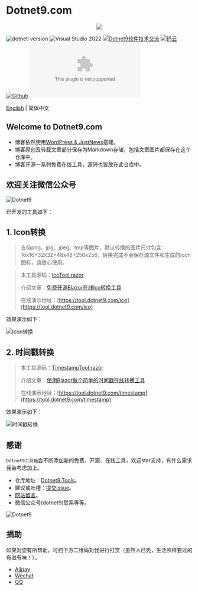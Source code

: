# Dotnet9.com

<div align="center"><img src="https://gitee.com/dotnet9/dotnet9.com/raw/main/src/Dotnet9.Tools.Web/wwwroot/logo.png"/></div>

 ![dotnet-version](https://img.shields.io/badge/.NET%207.0-blue)  ![Visual Studio 2022](https://img.shields.io/badge/Visual%20Studio%20-2022-blueviolet)  <a target="_blank" href="https://qm.qq.com/cgi-bin/qm/qr?k=iL6egdGSGCMPezcUyzMPEcs9qsllgwr-&jump_from=webapi"><img border="0" src="//pub.idqqimg.com/wpa/images/group.png" alt="Dotnet9软件技术交流" title="Dotnet9软件技术交流"></a> [![码云](https://img.shields.io/badge/Gitee-%E7%A0%81%E4%BA%91-orange)](https://gitee.com/dotnet9/dotnet9.com.git)   [![Github](https://img.shields.io/badge/%20-github-%2324292e)](https://github.com/dotnet9/dotnet9.com) [![Github stars](https://img.shields.io/github/stars/dotnet9/dotnet9.com)](https://github.com/dotnet9/dotnet9.com)

[English](./README.md) | 简体中文

## Welcome to Dotnet9.com

- 博客依然使用[WordPress & JustNews](https://www.wpcom.cn/?ref=4807)搭建。
- 博客原创及转载文章部分保存为Markdown存储，包括文章图片都保存在这个仓库中。
- 博客开源一系列免费在线工具，源码也皆放在此仓库中。

## 欢迎关注微信公众号

![Dotnet9](https://gitee.com/dotnet9/dotnet9.com/raw/main/doc/blog_contents/wechatpublic.jpg)

已开发的工具如下：

## 1. Icon转换

>支持png、jpg、jpeg、tmp等图片，默认转换的图片尺寸包含：16x16+32x32+48x48+256x256，转换完成不会保存源文件和生成的Icon图标，请放心使用。

>本工具源码：[IcoTool.razor](https://gitee.com/dotnet9/dotnet9.com/blob/develop/src/Dotnet9.Tools.Web/Pages/Public/ImageTools/IcoTool.razor)
>
>介绍文章：[免费开源Blazor在线Ico转换工具](https://dotnet9.com/1715)
>
>在线演示地址：[https://tool.dotnet9.com/ico](https://tool.dotnet9.com/ico)

效果演示如下：

![Icon转换](https://gitee.com/dotnet9/dotnet9.com/raw/main/doc/blog_contents/uploads/2022/02/1301.gif)

## 2. 时间戳转换

>本工具源码：[TimestampTool.razor](https://gitee.com/dotnet9/dotnet9.com/blob/develop/src/Dotnet9.Tools.Web/Pages/Public/TimeTools/TimestampTool.razor)
>
>介绍文章：[使用Blazor做个简单的时间戳在线转换工具](https://dotnet9.com/1801)
>
>在线演示地址：[https://tool.dotnet9.com/timestamp](https://tool.dotnet9.com/timestamp)

效果演示如下：

![时间戳转换](https://gitee.com/dotnet9/dotnet9.com/raw/main/doc/blog_contents/uploads/2022/02/1701.jpg)

## 感谢

`Dotnet9工具箱`会不断添加新的免费、开源、在线工具，欢迎star支持，有什么需求我会考虑加上。

- 仓库地址：[Dotnet9.Tools](https://github.com/dotnet9/dotnet9.com)。
- 建议或吐槽：[提交issue](https://github.com/dotnet9/dotnet9.com/issues/new)。
- [网站留言](https://dotnet9.com)。
- 微信公众号(dotnet9)联系等等。

![Dotnet9](https://gitee.com/dotnet9/dotnet9.com/raw/main/doc/blog_contents/wechatpublic.jpg)

## 捐助

如果对您有所帮助，可扫下方二维码对我进行打赏（虽然人已秃，生活照样要过的有滋有味！）。

- [Alipay](https://gitee.com/dotnet9/dotnet9.com/raw/main/doc/blog_contents/AliPay.jpg)
- [Wechat](https://gitee.com/dotnet9/dotnet9.com/raw/main/doc/blog_contents/WeChatPay.jpg)
- [QQ](https://gitee.com/dotnet9/dotnet9.com/raw/main/doc/blog_contents/QQPay.jpg)